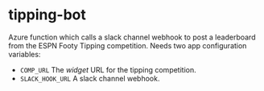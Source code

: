 # tipping-bot

Azure function which calls a slack channel webhook to post a leaderboard from the ESPN Footy Tipping competition. Needs two app configuration variables:
- `COMP_URL` The *widget* URL for the tipping competition. 
- `SLACK_HOOK_URL` A slack channel webhook.
